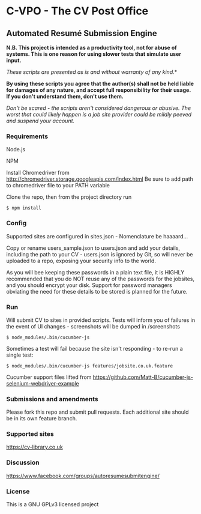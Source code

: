 # C-VPO - The CV Post Office
## Automated Resumé Submission Engine

**N.B. This project is intended as a productivity tool, not for abuse of systems. This is one reason for using slower tests that simulate user input.**

*These scripts are presented as is and without warranty of any kind.**

**By using these scripts you agree that the author(s) shall not be held liable for damages of any nature, and accept full responsibility for their usage. If you don't understand them, don't use them.**

*Don't be scared - the scripts aren't considered dangerous or abusive. The worst that could likely happen is a job site provider could be mildly peeved and suspend your account.*

### Requirements

Node.js

NPM

Install Chromedriver from http://chromedriver.storage.googleapis.com/index.html
Be sure to add path to chromedriver file to your PATH variable

Clone the repo, then from the project directory run

`$ npm install`

### Config

Supported sites are configured in sites.json - Nomenclature be haaaard...

Copy or rename users_sample.json to users.json and add your details, including the path to your CV - users.json is ignored by Git, so will never be uploaded to a repo, exposing your security info to the world.

As you will bee keeping these passwords in a plain text file, it is HIGHLY recommended that you do NOT reuse any of the passwords for the jobsites, and you should encrypt your disk. Support for password managers obviating the need for these details to be stored is planned for the future.

### Run

Will submit CV to sites in provided scripts. Tests will inform you of failures in the event of UI changes - screenshots will be dumped in /screenshots

`$ node_modules/.bin/cucumber-js`

Sometimes a test will fail because the site isn't responding - to re-run a single test:

`$ node_modules/.bin/cucumber-js features/jobsite.co.uk.feature`


Cucumber support files lifted from
https://github.com/Matt-B/cucumber-js-selenium-webdriver-example

### Submissions and amendments

Please fork this repo and submit pull requests.
Each additional site should be in its own feature branch.

### Supported sites

https://cv-library.co.uk

### Discussion

https://www.facebook.com/groups/autoresumesubmitengine/

### License

This is a GNU GPLv3 licensed project